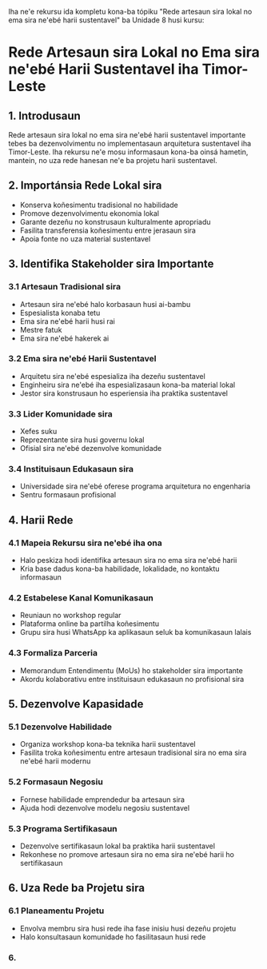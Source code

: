 Iha ne'e rekursu ida kompletu kona-ba tópiku "Rede artesaun sira lokal no ema sira ne'ebé harii sustentavel" ba Unidade 8 husi kursu:

# Rede Artesaun sira Lokal no Ema sira ne'ebé Harii Sustentavel iha Timor-Leste

## 1. Introdusaun

Rede artesaun sira lokal no ema sira ne'ebé harii sustentavel importante tebes ba dezenvolvimentu no implementasaun arquitetura sustentavel iha Timor-Leste. Iha rekursu ne'e mosu informasaun kona-ba oinsá hametin, mantein, no uza rede hanesan ne'e ba projetu harii sustentavel.

## 2. Importánsia Rede Lokal sira

- Konserva koñesimentu tradisional no habilidade
- Promove dezenvolvimentu ekonomia lokal
- Garante dezeñu no konstrusaun kulturalmente apropriadu
- Fasilita transferensia koñesimentu entre jerasaun sira
- Apoia fonte no uza material sustentavel

## 3. Identifika Stakeholder sira Importante

### 3.1 Artesaun Tradisional sira
- Artesaun sira ne'ebé halo korbasaun husi ai-bambu
- Espesialista konaba tetu
- Ema sira ne'ebé harii husi rai
- Mestre fatuk
- Ema sira ne'ebé hakerek ai

### 3.2 Ema sira ne'ebé Harii Sustentavel
- Arquitetu sira ne'ebé espesializa iha dezeñu sustentavel
- Enginheiru sira ne'ebé iha espesializasaun kona-ba material lokal
- Jestor sira konstrusaun ho esperiensia iha praktika sustentavel

### 3.3 Lider Komunidade sira
- Xefes suku
- Reprezentante sira husi governu lokal
- Ofisial sira ne'ebé dezenvolve komunidade

### 3.4 Instituisaun Edukasaun sira
- Universidade sira ne'ebé oferese programa arquitetura no engenharia
- Sentru formasaun profisional

## 4. Harii Rede

### 4.1 Mapeia Rekursu sira ne'ebé iha ona
- Halo peskiza hodi identifika artesaun sira no ema sira ne'ebé harii
- Kria base dadus kona-ba habilidade, lokalidade, no kontaktu informasaun

### 4.2 Estabelese Kanal Komunikasaun
- Reuniaun no workshop regular
- Plataforma online ba partilha koñesimentu
- Grupu sira husi WhatsApp ka aplikasaun seluk ba komunikasaun lalais

### 4.3 Formaliza Parceria
- Memorandum Entendimentu (MoUs) ho stakeholder sira importante
- Akordu kolaborativu entre instituisaun edukasaun no profisional sira

## 5. Dezenvolve Kapasidade

### 5.1 Dezenvolve Habilidade
- Organiza workshop kona-ba teknika harii sustentavel
- Fasilita troka koñesimentu entre artesaun tradisional sira no ema sira ne'ebé harii modernu

### 5.2 Formasaun Negosiu
- Fornese habilidade emprendedur ba artesaun sira
- Ajuda hodi dezenvolve modelu negosiu sustentavel

### 5.3 Programa Sertifikasaun
- Dezenvolve sertifikasaun lokal ba praktika harii sustentavel
- Rekonhese no promove artesaun sira no ema sira ne'ebé harii ho sertifikasaun

## 6. Uza Rede ba Projetu sira

### 6.1 Planeamentu Projetu
- Envolva membru sira husi rede iha fase inisiu husi dezeñu projetu
- Halo konsultasaun komunidade ho fasilitasaun husi rede

### 6.